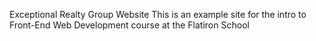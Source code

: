 Exceptional Realty Group Website
This is an example site for the intro to Front-End Web Development course at the Flatiron School
